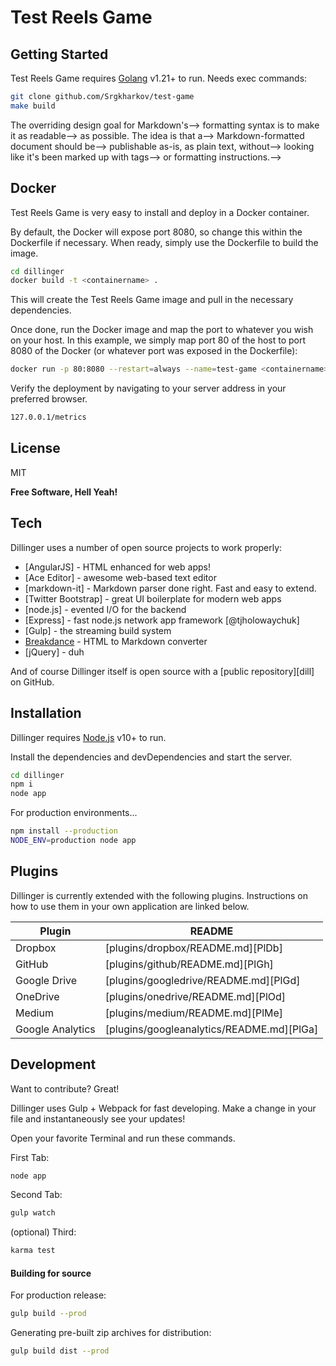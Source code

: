 # Test Reels Game

<!--Dillinger is a cloud-enabled, mobile-ready, offline-storage compatible,-->
<!--AngularJS-powered HTML5 Markdown editor.-->

<!--- Type some Markdown on the left-->
<!--- See HTML in the right-->
<!--- ✨Magic ✨-->

## Getting Started

Test Reels Game requires [Golang](https://go.dev/doc/install) v1.21+ to run.
Needs exec commands:
```sh
git clone github.com/Srgkharkov/test-game
make build
```
<!--- Import a HTML file and watch it magically convert to Markdown-->
<!--- Drag and drop images (requires your Dropbox account be linked)-->
<!--- Import and save files from GitHub, Dropbox, Google Drive and One Drive-->
<!--- Drag and drop markdown and HTML files into Dillinger-->
<!--- Export documents as Markdown, HTML and PDF-->

<!--Markdown is a lightweight markup language based on the formatting conventions-->
<!--that people naturally use in email.-->
<!--As [John Gruber] writes on the [Markdown site][df1]-->

<!--> The overriding design goal for Markdown's-->
<!--> formatting syntax is to make it as readable-->
<!--> as possible. The idea is that a-->
<!--> Markdown-formatted document should be-->
<!--> publishable as-is, as plain text, without-->
<!--> looking like it's been marked up with tags-->
<!--> or formatting instructions.-->

<!--This text you see here is *actually- written in Markdown! To get a feel-->
<!--for Markdown's syntax, type some text into the left window and-->
<!--watch the results in the right.-->

## Docker

Test Reels Game is very easy to install and deploy in a Docker container.

By default, the Docker will expose port 8080, so change this within the
Dockerfile if necessary. When ready, simply use the Dockerfile to
build the image.

```sh
cd dillinger
docker build -t <containername> .
```

This will create the Test Reels Game image and pull in the necessary dependencies.

Once done, run the Docker image and map the port to whatever you wish on
your host. In this example, we simply map port 80 of the host to
port 8080 of the Docker (or whatever port was exposed in the Dockerfile):

```sh
docker run -p 80:8080 --restart=always --name=test-game <containername>
```

Verify the deployment by navigating to your server address in
your preferred browser.

```sh
127.0.0.1/metrics
```

## License

MIT

**Free Software, Hell Yeah!**

## Tech

Dillinger uses a number of open source projects to work properly:

- [AngularJS] - HTML enhanced for web apps!
- [Ace Editor] - awesome web-based text editor
- [markdown-it] - Markdown parser done right. Fast and easy to extend.
- [Twitter Bootstrap] - great UI boilerplate for modern web apps
- [node.js] - evented I/O for the backend
- [Express] - fast node.js network app framework [@tjholowaychuk]
- [Gulp] - the streaming build system
- [Breakdance](https://breakdance.github.io/breakdance/) - HTML
  to Markdown converter
- [jQuery] - duh

And of course Dillinger itself is open source with a [public repository][dill]
on GitHub.

## Installation

Dillinger requires [Node.js](https://nodejs.org/) v10+ to run.

Install the dependencies and devDependencies and start the server.

```sh
cd dillinger
npm i
node app
```

For production environments...

```sh
npm install --production
NODE_ENV=production node app
```

## Plugins

Dillinger is currently extended with the following plugins.
Instructions on how to use them in your own application are linked below.

| Plugin | README |
| ------ | ------ |
| Dropbox | [plugins/dropbox/README.md][PlDb] |
| GitHub | [plugins/github/README.md][PlGh] |
| Google Drive | [plugins/googledrive/README.md][PlGd] |
| OneDrive | [plugins/onedrive/README.md][PlOd] |
| Medium | [plugins/medium/README.md][PlMe] |
| Google Analytics | [plugins/googleanalytics/README.md][PlGa] |

## Development

Want to contribute? Great!

Dillinger uses Gulp + Webpack for fast developing.
Make a change in your file and instantaneously see your updates!

Open your favorite Terminal and run these commands.

First Tab:

```sh
node app
```

Second Tab:

```sh
gulp watch
```

(optional) Third:

```sh
karma test
```

#### Building for source

For production release:

```sh
gulp build --prod
```

Generating pre-built zip archives for distribution:

```sh
gulp build dist --prod
```

